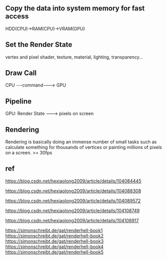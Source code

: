 ## Copy the data into system memory for fast access
HDD(CPU)->RAM(CPU)->VRAM(GPU)  

## Set the Render State
vertex and pixel shader, texture, material, lighting, transparency...
## Draw Call
CPU ---command---> GPU

## Pipeline
GPU:  Render State ---> pixels on screen 

## Rendering
Rendering is basically doing an immense number of small tasks such as calculate something for thousands of vertices or painting millions of pixels on a screen.       >=  30fps    

## ref
https://blog.csdn.net/hexiaolong2009/article/details/104084445   

https://blog.csdn.net/hexiaolong2009/article/details/104088308   

https://blog.csdn.net/hexiaolong2009/article/details/104089572    

https://blog.csdn.net/hexiaolong2009/article/details/104108749     

https://blog.csdn.net/hexiaolong2009/article/details/104108917   


https://simonschreibt.de/gat/renderhell-book1
https://simonschreibt.de/gat/renderhell-book2
https://simonschreibt.de/gat/renderhell-book3
https://simonschreibt.de/gat/renderhell-book4
https://simonschreibt.de/gat/renderhell-book5
